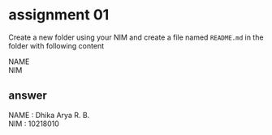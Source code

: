 # assignment 01
Create a new folder using your NIM and create a file named `README.md` in the folder with following content


NAME <fill your name> <br />
NIM  <fill your student identification number>


## answer

NAME : Dhika Arya R. B. <br />
NIM  : 10218010
